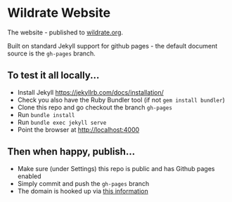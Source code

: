 # Wildrate Website
The website - published to [wildrate.org](www.wildrate.org).

Built on standard Jekyll support for github pages - the default document source is the `gh-pages` branch.

## To test it all locally...

* Install Jekyll https://jekyllrb.com/docs/installation/
* Check you also have the Ruby Bundler tool (if not `gem install bundler`)
* Clone this repo and go checkout the branch `gh-pages`
* Run `bundle install`
* Run `bundle exec jekyll serve`
* Point the browser at [http://localhost:4000](http://localhost:4000)

## Then when happy, publish...

* Make sure (under Settings) this repo is public and has Github pages enabled
* Simply commit and push the `gh-pages` branch
* The domain is hooked up via [this information](https://docs.github.com/en/pages/configuring-a-custom-domain-for-your-github-pages-site/about-custom-domains-and-github-pages#using-an-apex-domain-for-your-github-pages-site)

